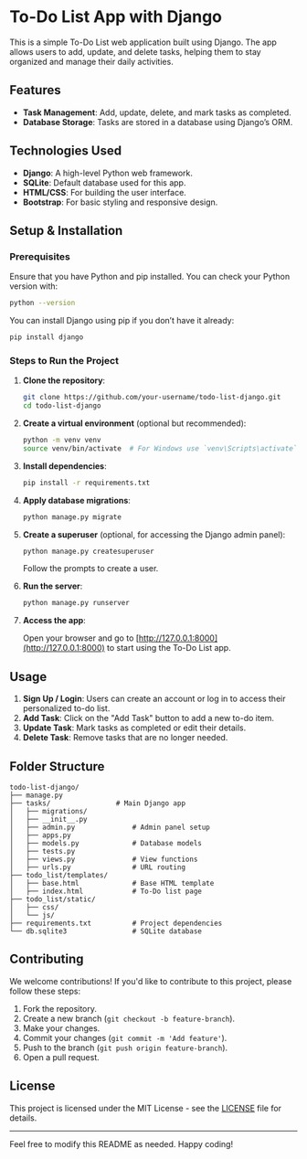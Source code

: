 # To-Do List App with Django

This is a simple To-Do List web application built using Django. The app allows users to add, update, and delete tasks, helping them to stay organized and manage their daily activities.

## Features

- **Task Management**: Add, update, delete, and mark tasks as completed.
- **Database Storage**: Tasks are stored in a database using Django’s ORM.

## Technologies Used

- **Django**: A high-level Python web framework.
- **SQLite**: Default database used for this app.
- **HTML/CSS**: For building the user interface.
- **Bootstrap**: For basic styling and responsive design.

## Setup & Installation

### Prerequisites

Ensure that you have Python and pip installed. You can check your Python version with:

```bash
python --version
```

You can install Django using pip if you don’t have it already:

```bash
pip install django
```

### Steps to Run the Project

1. **Clone the repository**:

    ```bash
    git clone https://github.com/your-username/todo-list-django.git
    cd todo-list-django
    ```

2. **Create a virtual environment** (optional but recommended):

    ```bash
    python -m venv venv
    source venv/bin/activate  # For Windows use `venv\Scripts\activate`
    ```

3. **Install dependencies**:

    ```bash
    pip install -r requirements.txt
    ```

4. **Apply database migrations**:

    ```bash
    python manage.py migrate
    ```

5. **Create a superuser** (optional, for accessing the Django admin panel):

    ```bash
    python manage.py createsuperuser
    ```

    Follow the prompts to create a user.

6. **Run the server**:

    ```bash
    python manage.py runserver
    ```

7. **Access the app**:

    Open your browser and go to [http://127.0.0.1:8000](http://127.0.0.1:8000) to start using the To-Do List app.

## Usage

1. **Sign Up / Login**: Users can create an account or log in to access their personalized to-do list.
2. **Add Task**: Click on the "Add Task" button to add a new to-do item.
3. **Update Task**: Mark tasks as completed or edit their details.
4. **Delete Task**: Remove tasks that are no longer needed.

## Folder Structure

```
todo-list-django/
├── manage.py
├── tasks/                # Main Django app
│   ├── migrations/
│   ├── __init__.py
│   ├── admin.py              # Admin panel setup
│   ├── apps.py
│   ├── models.py             # Database models
│   ├── tests.py
│   ├── views.py              # View functions
│   ├── urls.py               # URL routing
├── todo_list/templates/
│   ├── base.html             # Base HTML template
│   ├── index.html            # To-Do list page
├── todo_list/static/
│   ├── css/
│   └── js/
├── requirements.txt          # Project dependencies
└── db.sqlite3                # SQLite database
```

## Contributing

We welcome contributions! If you'd like to contribute to this project, please follow these steps:

1. Fork the repository.
2. Create a new branch (`git checkout -b feature-branch`).
3. Make your changes.
4. Commit your changes (`git commit -m 'Add feature'`).
5. Push to the branch (`git push origin feature-branch`).
6. Open a pull request.

## License

This project is licensed under the MIT License - see the [LICENSE](LICENSE) file for details.

---

Feel free to modify this README as needed. Happy coding!
